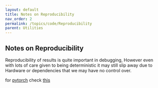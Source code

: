 ```yaml
---
layout: default
title: Notes on Reproducibility
nav_order: 2 
permalink: /topics/code/Reproducibility
parent: Utilities
---
```


## Notes on Reproducibility


Reproducibility of results is quite important in debugging, However even with lots of care given to being deterministic it may still slip away due to Hardware or dependencies that we may have no control over.

for [pytorch][PYTORCH] check [this][PYRORCH-RANDOMNESS]





[PYTORCH]: https://pytorch.org
[NVIDIA-PYTORCH-GUIDE]: https://forums.developer.nvidia.com/t/pytorch-for-jetson-version-1-9-0-now-available/72048
[PYRORCH-RANDOMNESS]: https://pytorch.org/docs/stable/notes/randomness.html

